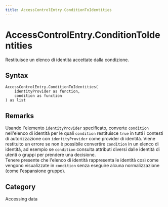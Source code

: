 ```yaml
---
title: AccessControlEntry.ConditionToIdentities
---
```


# AccessControlEntry.ConditionToIdentities


Restituisce un elenco di identità accettate dalla condizione.


## Syntax

```powerquery
AccessControlEntry.ConditionToIdentities(
    identityProvider as function,
    condition as function
) as list
```


## Remarks

Usando l'elemento <code>identityProvider</code> specificato, converte <code>condition</code> nell'elenco di identità per le quali <code>condition</code> restituisce <code>true</code> in tutti i contesti di autorizzazione con <code>identityProvider</code> come provider di identità. Viene restituito un errore se non è possibile convertire <code>condition</code> in un elenco di identità, ad esempio se <code>condition</code> consulta attributi diversi dalle identità di utenti o gruppi per prendere una decisione.<br />    Tenere presente che l'elenco di identità rappresenta le identità così come vengono visualizzate in <code>condition</code> senza eseguire alcuna normalizzazione (come l'espansione gruppo).<br />



## Category
Accessing data
